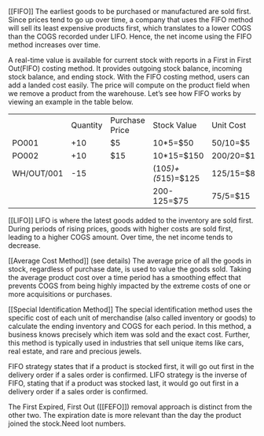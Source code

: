[[FIFO]]
The earliest goods to be purchased or manufactured are sold first. Since prices tend to go up over time, a company that uses the FIFO method will sell its least expensive products first, which translates to a lower COGS than the COGS recorded under LIFO. Hence, the net income using the FIFO method increases over time.

A real-time value is available for current stock with reports in a First in First Out(FIFO) costing method. It provides outgoing stock balance, incoming stock balance, and ending stock. With the FIFO costing method, users can add a landed cost easily. The price will compute on the product field when we remove a product from the warehouse. Let’s see how FIFO works by viewing an example in the table below.

|   |   |   |   |   |
|---|---|---|---|---|
||Quantity|Purchase Price|Stock Value|Unit Cost|
|PO001|+10|$5|10*5=$50|50/10=$5|
|PO002|+10|$15|10*15=$150|200/20=$10|
|WH/OUT/001|-15||(10*5)+(5*15)=$125|125/15=$8.33|
||||200-125=$75|75/5=$15|


[[LIFO]]
LIFO is where the latest goods added to the inventory are sold first. During periods of rising prices, goods with higher costs are sold first, leading to a higher COGS amount. Over time, the net income tends to decrease.

[[Average Cost Method]] (see details)
The average price of all the goods in stock, regardless of purchase date, is used to value the goods sold. Taking the average product cost over a time period has a smoothing effect that prevents COGS from being highly impacted by the extreme costs of one or more acquisitions or purchases.

[[Special Identification Method]]
The special identification method uses the specific cost of each unit of merchandise (also called inventory or goods) to calculate the ending inventory and COGS for each period. In this method, a business knows precisely which item was sold and the exact cost. Further, this method is typically used in industries that sell unique items like cars, real estate, and rare and precious jewels.




FIFO strategy states that if a product is stocked first, it will go out first in the delivery order if a sales order is confirmed.
LIFO strategy is the inverse of FIFO, stating that if a product was stocked last, it would go out first in a delivery order if a sales order is confirmed.

The First Expired, First Out ([[FEFO]]) removal approach is distinct from the other two. The expiration date is more relevant than the day the product joined the stock.Need loot numbers.


